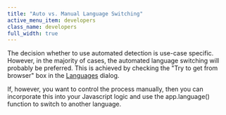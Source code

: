 ```yaml
---
title: "Auto vs. Manual Language Switching"
active_menu_item: developers
class_name: developers
full_width: true
---
```



The decision whether to use automated detection is use-case specific. However, in the majority of cases, the automated language switching will probably be preferred. This is achieved by checking the "Try to get from browser" box in the [Languages](/developers/user-guide/product-guide/advanced-features/multi-language-apps/setting-for-auto-language-dete) dialog.

If, however, you want to control the process manually, then you can incorporate this into your Javascript logic and use the app.language() function to switch to another language.

